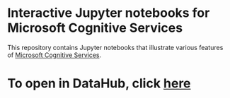 # Interactive Jupyter notebooks for Microsoft Cognitive Services 
This repository contains Jupyter notebooks that illustrate various features of [Microsoft Cognitive Services](https://azure.microsoft.com/en-us/services/cognitive-services/). 

# To open in DataHub, click [here](http://datahub.berkeley.edu/user-redirect/interact?account=glennparham&repo=Pathways-Seminar&branch=master&path=4.17.18)
